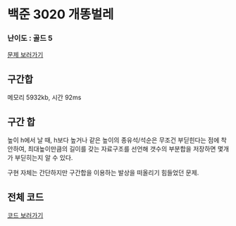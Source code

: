 
# 백준 3020 개똥벌레
 

### 난이도 : 골드 5

[문제 보러가기](https://www.acmicpc.net/problem/3020)
  

## 구간합
메모리 5932kb, 시간 92ms

## 구간 합  
높이 h에서 날 때, h보다 높거나 같은 높이의 종유석/석순은 무조건 부딛힌다는 점에 착안하여, 최대높이만큼의 길이를 갖는 자료구조를 선언해 갯수의 부분합을 저장하면 몇개가 부딛히는지 알 수 있다.

구현 자체는 간단하지만 구간합을 이용하는 발상을 떠올리기 힘들었던 문제.

## 전체 코드
[코드 보러가기](./boj3020.cpp)
